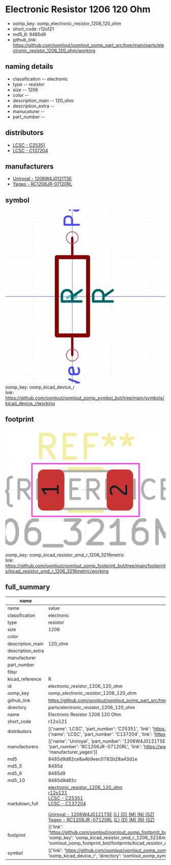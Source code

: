 # Electronic Resistor 1206 120 Ohm

  
* oomp_key: oomp_electronic_resistor_1206_120_ohm 
* short_code: r12o121
* md5_6: 8485d9  
* github_link: https://github.com/oomlout/oomlout_oomp_part_src/tree/main/parts/electronic_resistor_1206_120_ohm/working  
## naming details
* classification -- electronic
* type -- resistor
* size -- 1206
* color -- 
* description_main -- 120_ohm
* description_extra -- 
* manucaturer -- 
* part_number -- 

## distributors
* [LCSC - C25351](https://lcsc.com/product-detail/C25351.html)  
* [LCSC - C137204](https://lcsc.com/product-detail/C137204.html)  

## manufacturers
* [Uniroyal - 1206W4J0121T5E]()  
* [Yageo - RC1206JR-07120RL](https://www.yageo.com/en/Chart/Download/pdf/RC1206JR-07120RL)  

## symbol

![](symbol/0/working/working_600.png)  
oomp_key: oomp_kicad_device_r  
link: https://github.com/oomlout/oomlout_oomp_symbol_bot/tree/main/symbols/kicad_device_r/working  

## footprint

![](footprint/0/working/working_600.png)  
oomp_key: oomp_kicad_resistor_smd_r_1206_3216metric  
link: https://github.com/oomlout/oomlout_oomp_footprint_bot/tree/main/footprints/kicad_resistor_smd_r_1206_3216metric/working  

## full_summary
| name | value | 
| --- | --- | 
| name | value | 
| classification | electronic | 
| type | resistor | 
| size | 1206 | 
| color |  | 
| description_main | 120_ohm | 
| description_extra |  | 
| manufacturer |  | 
| part_number |  | 
| filter |  | 
| kicad_reference | R | 
| id | electronic_resistor_1206_120_ohm | 
| oomp_key | oomp_electronic_resistor_1206_120_ohm | 
| github_link | https://github.com/oomlout/oomlout_oomp_part_src/tree/main/parts/electronic_resistor_1206_120_ohm/working | 
| directory | parts/electronic_resistor_1206_120_ohm | 
| name | Electronic Resistor 1206 120 Ohm | 
| short_code | r12o121 | 
| distributors | [{'name': 'LCSC', 'part_number': 'C25351', 'link': 'https://lcsc.com/product-detail/C25351.html', 'id': 'distributor_lcsc'}, {'name': 'LCSC', 'part_number': 'C137204', 'link': 'https://lcsc.com/product-detail/C137204.html', 'id': 'distributor_lcsc'}] | 
| manufacturers | [{'name': 'Uniroyal', 'part_number': '1206W4J0121T5E', 'link': '', 'id': 'manufacturer_uniroyal'}, {'name': 'Yageo', 'part_number': 'RC1206JR-07120RL', 'link': 'https://www.yageo.com/en/Chart/Download/pdf/RC1206JR-07120RL', 'id': 'manufacturer_yageo'}] | 
| md5 | 8485d9d82ce8a4b9eec0782b28a43d1e | 
| md5_5 | 8485d | 
| md5_6 | 8485d9 | 
| md5_10 | 8485d9d82c | 
| markdown_full | [electronic_resistor_1206_120_ohm](https://github.com/oomlout/oomlout_oomp_part_src/tree/main/parts/electronic_resistor_1206_120_ohm/working)<br>[r12o121](https://github.com/oomlout/oomlout_oomp_part_src/tree/main/parts/electronic_resistor_1206_120_ohm/working)<br>[LCSC - C25351<br>](https://lcsc.com/product-detail/C25351.html)[LCSC - C137204<br>](https://lcsc.com/product-detail/C137204.html)<br>[Uniroyal - 1206W4J0121T5E]() [(L)  ](https://www.lcsc.com/search?q=1206W4J0121T5E)[(D)  ](https://www.digikey.com/en/products?,keywords=1206W4J0121T5E)[(M)  ](https://www.mouser.com/Search/Refine?Keyword=1206W4J0121T5E)[(N)  ](https://www.newark.com/search?st=1206W4J0121T5E)[(SZ)  ](https://so.szlcsc.com/global.html?k=1206W4J0121T5E)<br>[Yageo - RC1206JR-07120RL](https://www.yageo.com/en/Chart/Download/pdf/RC1206JR-07120RL) [(L)  ](https://www.lcsc.com/search?q=RC1206JR-07120RL)[(D)  ](https://www.digikey.com/en/products?,keywords=RC1206JR-07120RL)[(M)  ](https://www.mouser.com/Search/Refine?Keyword=RC1206JR-07120RL)[(N)  ](https://www.newark.com/search?st=RC1206JR-07120RL)[(SZ)  ](https://so.szlcsc.com/global.html?k=RC1206JR-07120RL)<br> | 
| footprint | [{'link': 'https://github.com/oomlout/oomlout_oomp_footprint_bot/tree/main/foootprntss/kicad_resistor_smd_r_1206_3216metric', 'oomp_key': 'oomp_kicad_resistor_smd_r_1206_3216metric', 'directory': 'oomlout_oomp_footprint_bot/footprints/kicad_resistor_smd_r_1206_3216metric//working/working.kicad_mod'}] | 
| symbol | [{'link': 'https://github.com/oomlout/oomlout_oomp_symbol_bot/tree/main/symbols/kicad_device_r', 'oomp_key': 'oomp_kicad_device_r', 'directory': 'oomlout_oomp_symbol_bot/symbols/kicad_device_r//working/working.kicad_sym'}] | 
